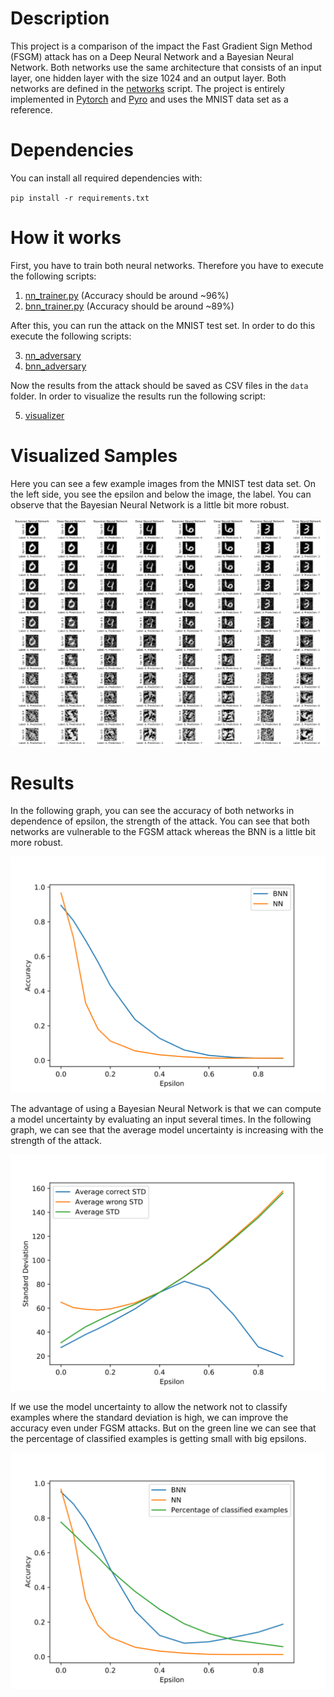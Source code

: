 # Description
This project is a comparison of the impact the Fast Gradient Sign Method
(FSGM) attack has on a Deep Neural Network and a Bayesian Neural Network.
Both networks use the same architecture that consists of an input layer, 
one hidden layer with the size 1024 and an output layer. Both networks
are defined in the [networks](networks.py) script. The project is entirely 
implemented in [Pytorch](https://pytorch.org/) and [Pyro](https://pyro.ai/) 
and uses the MNIST data set as a reference.

# Dependencies
You can install all required dependencies with: 

``pip install -r requirements.txt``

# How it works
First, you have to train both neural networks. Therefore you have to execute
the following scripts:

1. [nn_trainer.py](nn_trainer.py) (Accuracy should be around ~96%)
2. [bnn_trainer.py](bnn_trainer.py) (Accuracy should be around ~89%)

After this, you can run the attack on the MNIST test set. In order to do this
execute the following scripts:

3. [nn_adversary](nn_adversary.py)
4. [bnn_adversary](bnn_adversary.py)

Now the results from the attack should be saved as CSV files in the ``data``
folder. In order to visualize the results run the following script:

5. [visualizer](visualizer.py)

# Visualized Samples
Here you can see a few example images from the MNIST test data set.
On the left side, you see the epsilon and below the image, the label. 
You can observe that the Bayesian Neural Network is a little bit more 
robust.

![Sample images](docs/03_example_imgs.svg)

# Results
In the following graph, you can see the accuracy of both networks in
dependence of epsilon, the strength of the attack. You can see that
both networks are vulnerable to the FGSM attack whereas the BNN is a 
little bit more robust.

![Accuracy over epsilon](docs/03_accuracy.svg)

The advantage of using a Bayesian Neural Network is that we can compute
a model uncertainty by evaluating an input several times. In the following 
graph, we can see that the average model uncertainty is increasing with 
the strength of the attack. 

![STD over epsilon](docs/03_std.svg)

If we use the model uncertainty to allow the network not to classify examples
where the standard deviation is high, we can improve the accuracy even under 
FGSM attacks. But on the green line we can see that the percentage of classified 
examples is getting small with big epsilons.

![Accuracy over epsilon with rejection](docs/03_accuracy_with_rejection.svg)
